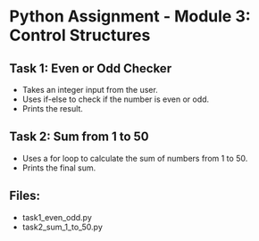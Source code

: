 # Python Assignment - Module 3: Control Structures

## Task 1: Even or Odd Checker
- Takes an integer input from the user.
- Uses if-else to check if the number is even or odd.
- Prints the result.

## Task 2: Sum from 1 to 50
- Uses a for loop to calculate the sum of numbers from 1 to 50.
- Prints the final sum.

## Files:
- task1_even_odd.py
- task2_sum_1_to_50.py
